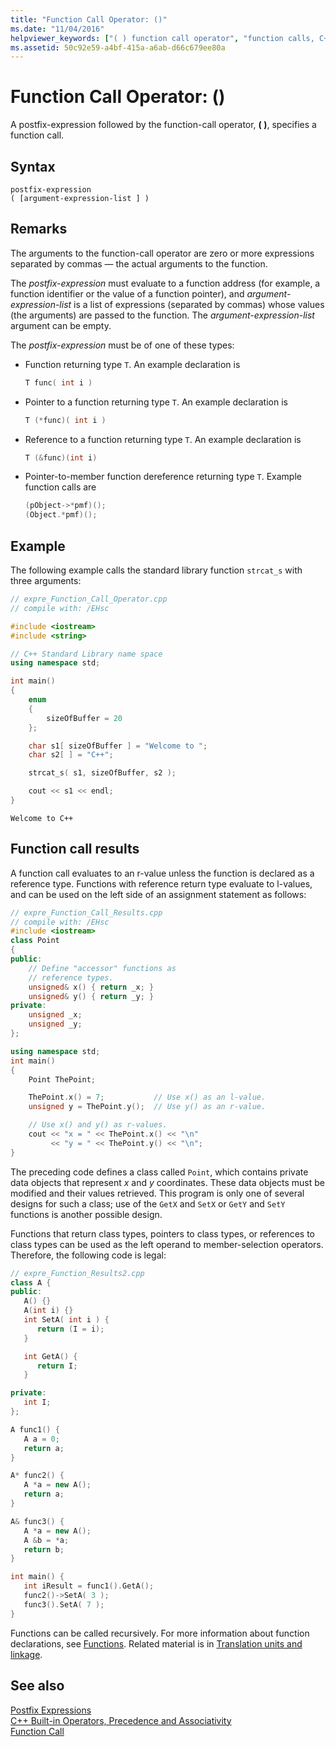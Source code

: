 ```yaml
---
title: "Function Call Operator: ()"
ms.date: "11/04/2016"
helpviewer_keywords: ["( ) function call operator", "function calls, C++ functions", "() function call operator", "postfix operators [C++]", "function calls, operator", "functions [C++], function-call operator", "function call operator ()"]
ms.assetid: 50c92e59-a4bf-415a-a6ab-d66c679ee80a
---
```

# Function Call Operator: ()

A postfix-expression followed by the function-call operator, **( )**, specifies a function call.

## Syntax

```
postfix-expression
( [argument-expression-list ] )
```

## Remarks

The arguments to the function-call operator are zero or more expressions separated by commas — the actual arguments to the function.

The *postfix-expression* must evaluate to a function address (for example, a function identifier or the value of a function pointer), and *argument-expression-list* is a list of expressions (separated by commas) whose values (the arguments) are passed to the function. The *argument-expression-list* argument can be empty.

The *postfix-expression* must be of one of these types:

- Function returning type `T`. An example declaration is

    ```cpp
    T func( int i )
    ```

- Pointer to a function returning type `T`. An example declaration is

    ```cpp
    T (*func)( int i )
    ```

- Reference to a function returning type `T`. An example declaration is

    ```cpp
    T (&func)(int i)
    ```

- Pointer-to-member function dereference returning type `T`. Example function calls are

    ```cpp
    (pObject->*pmf)();
    (Object.*pmf)();
    ```

## Example

The following example calls the standard library function `strcat_s` with three arguments:

```cpp
// expre_Function_Call_Operator.cpp
// compile with: /EHsc

#include <iostream>
#include <string>

// C++ Standard Library name space
using namespace std;

int main()
{
    enum
    {
        sizeOfBuffer = 20
    };

    char s1[ sizeOfBuffer ] = "Welcome to ";
    char s2[ ] = "C++";

    strcat_s( s1, sizeOfBuffer, s2 );

    cout << s1 << endl;
}
```

```Output
Welcome to C++
```

## Function call results

A function call evaluates to an r-value unless the function is declared as a reference type. Functions with reference return type evaluate to l-values, and can be used on the left side of an assignment statement as follows:

```cpp
// expre_Function_Call_Results.cpp
// compile with: /EHsc
#include <iostream>
class Point
{
public:
    // Define "accessor" functions as
    // reference types.
    unsigned& x() { return _x; }
    unsigned& y() { return _y; }
private:
    unsigned _x;
    unsigned _y;
};

using namespace std;
int main()
{
    Point ThePoint;

    ThePoint.x() = 7;           // Use x() as an l-value.
    unsigned y = ThePoint.y();  // Use y() as an r-value.

    // Use x() and y() as r-values.
    cout << "x = " << ThePoint.x() << "\n"
         << "y = " << ThePoint.y() << "\n";
}
```

The preceding code defines a class called `Point`, which contains private data objects that represent *x* and *y* coordinates. These data objects must be modified and their values retrieved. This program is only one of several designs for such a class; use of the `GetX` and `SetX` or `GetY` and `SetY` functions is another possible design.

Functions that return class types, pointers to class types, or references to class types can be used as the left operand to member-selection operators. Therefore, the following code is legal:

```cpp
// expre_Function_Results2.cpp
class A {
public:
   A() {}
   A(int i) {}
   int SetA( int i ) {
      return (I = i);
   }

   int GetA() {
      return I;
   }

private:
   int I;
};

A func1() {
   A a = 0;
   return a;
}

A* func2() {
   A *a = new A();
   return a;
}

A& func3() {
   A *a = new A();
   A &b = *a;
   return b;
}

int main() {
   int iResult = func1().GetA();
   func2()->SetA( 3 );
   func3().SetA( 7 );
}
```

Functions can be called recursively. For more information about function declarations, see [Functions](functions-cpp.md). Related material is in [Translation units and linkage](../cpp/program-and-linkage-cpp.md).

## See also

[Postfix Expressions](../cpp/postfix-expressions.md)<br/>
[C++ Built-in Operators, Precedence and Associativity](../cpp/cpp-built-in-operators-precedence-and-associativity.md)<br/>
[Function Call](../c-language/function-call-c.md)
